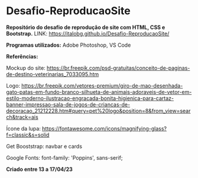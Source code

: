 # Desafio-ReproducaoSite

__Repositório do desafio de reprodução de site com HTML, CSS e Bootstrap.__
LINK: https://italobg.github.io/Desafio-ReproducaoSite/

__Programas utilizados:__ Adobe Photoshop, VS Code

__Referências:__

Mockup do site: https://br.freepik.com/psd-gratuitas/conceito-de-paginas-de-destino-veterinarias_7033095.htm

Logo: https://br.freepik.com/vetores-premium/giro-de-mao-desenhada-gato-patas-em-fundo-branco-silhueta-de-animais-adoraveis-de-vetor-em-estilo-moderno-ilustracao-engracada-bonita-higienica-para-cartaz-banner-impressao-sala-de-jogos-de-criancas-de-decoracao_21212228.htm#query=pet%20logo&position=8&from_view=search&track=ais

Ícone da lupa: https://fontawesome.com/icons/magnifying-glass?f=classic&s=solid

Get Booststrap: navbar e cards

Google Fonts: font-family: 'Poppins', sans-serif;

__Criado entre 13 a 17/04/23__






